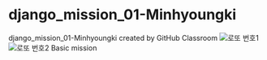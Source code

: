 # django_mission_01-Minhyoungki
django_mission_01-Minhyoungki created by GitHub Classroom
![로또 번호1](https://user-images.githubusercontent.com/102710645/162580946-48b8b3fb-e1fc-45d2-a382-ed9a04f02568.png)
![로또 번호2](https://user-images.githubusercontent.com/102710645/162580947-d3dffa0f-0cfc-4b82-b077-6ae4cd3d5a51.png)
Basic mission
